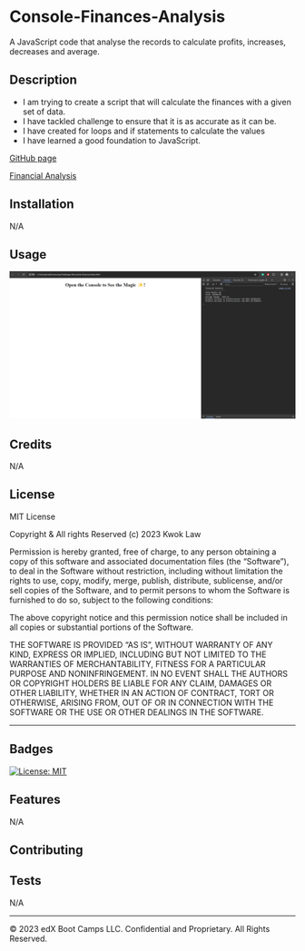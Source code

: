 # Console-Finances-Analysis

A JavaScript code that analyse the records to calculate profits, increases, decreases and average.

## Description

- I am trying to create a script that will calculate the finances with a given set of data.
- I have tackled challenge to ensure that it is as accurate as it can be.
- I have created for loops and if statements to calculate the values
- I have learned a good foundation to JavaScript.

[GitHub page](https://github.com/Digita1Panda/console-finances)

[Financial Analysis](https://digita1panda.github.io/console-finances/)

## Installation

N/A

## Usage

![Webpage](./images/screenshot.png)

## Credits

N/A

## License

MIT License

Copyright & All rights Reserved (c) 2023 Kwok Law

Permission is hereby granted, free of charge, to any person obtaining a copy of this software and associated documentation files (the “Software”), to deal in the Software without restriction, including without limitation the rights to use, copy, modify, merge, publish, distribute, sublicense, and/or sell copies of the Software, and to permit persons to whom the Software is furnished to do so, subject to the following conditions:

The above copyright notice and this permission notice shall be included in all copies or substantial portions of the Software.

THE SOFTWARE IS PROVIDED “AS IS”, WITHOUT WARRANTY OF ANY KIND, EXPRESS OR IMPLIED, INCLUDING BUT NOT LIMITED TO THE WARRANTIES OF MERCHANTABILITY, FITNESS FOR A PARTICULAR PURPOSE AND NONINFRINGEMENT. IN NO EVENT SHALL THE AUTHORS OR COPYRIGHT HOLDERS BE LIABLE FOR ANY CLAIM, DAMAGES OR OTHER LIABILITY, WHETHER IN AN ACTION OF CONTRACT, TORT OR OTHERWISE, ARISING FROM, OUT OF OR IN CONNECTION WITH THE SOFTWARE OR THE USE OR OTHER DEALINGS IN THE SOFTWARE.

---

## Badges

[![License: MIT](https://img.shields.io/badge/License-MIT-yellow.svg)](https://opensource.org/licenses/MIT)

## Features

N/A

## Contributing

## Tests

N/A

---

© 2023 edX Boot Camps LLC. Confidential and Proprietary. All Rights Reserved.
